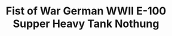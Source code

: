 ---
layout: product
title: "Fist of War German WWII E-100 Supper Heavy Tank Nothung"
price: "3700" 
desc: "Maketa"
img_path: "/assets/img/UA72126.jpg"
brand: "N/A"
available: false
special_offer: false
new: false
soon: false
cat: "010000"
subcat: "013300"
subsubcat: "0N/A"
sifra: "UA72126"
popular: false
---